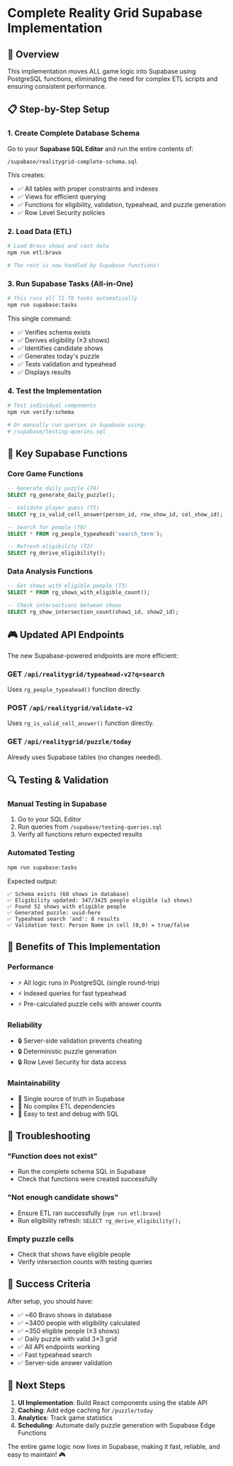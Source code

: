 # Complete Reality Grid Supabase Implementation

## 🎯 Overview
This implementation moves ALL game logic into Supabase using PostgreSQL functions, eliminating the need for complex ETL scripts and ensuring consistent performance.

## 📋 Step-by-Step Setup

### 1. Create Complete Database Schema
Go to your **Supabase SQL Editor** and run the entire contents of:
```
/supabase/realitygrid-complete-schema.sql
```

This creates:
- ✅ All tables with proper constraints and indexes  
- ✅ Views for efficient querying
- ✅ Functions for eligibility, validation, typeahead, and puzzle generation
- ✅ Row Level Security policies

### 2. Load Data (ETL)
```bash
# Load Bravo shows and cast data
npm run etl:bravo

# The rest is now handled by Supabase functions!
```

### 3. Run Supabase Tasks (All-in-One)
```bash
# This runs all T1-T8 tasks automatically
npm run supabase:tasks
```

This single command:
- ✅ Verifies schema exists
- ✅ Derives eligibility (≥3 shows)
- ✅ Identifies candidate shows
- ✅ Generates today's puzzle  
- ✅ Tests validation and typeahead
- ✅ Displays results

### 4. Test the Implementation
```bash
# Test individual components
npm run verify:schema

# Or manually run queries in Supabase using:
# /supabase/testing-queries.sql
```

## 🔧 Key Supabase Functions

### Core Game Functions
```sql
-- Generate daily puzzle (T4)
SELECT rg_generate_daily_puzzle();

-- Validate player guess (T5)
SELECT rg_is_valid_cell_answer(person_id, row_show_id, col_show_id);

-- Search for people (T6)  
SELECT * FROM rg_people_typeahead('search_term');

-- Refresh eligibility (T2)
SELECT rg_derive_eligibility();
```

### Data Analysis Functions
```sql
-- Get shows with eligible people (T3)
SELECT * FROM rg_shows_with_eligible_count();

-- Check intersections between shows
SELECT rg_show_intersection_count(show1_id, show2_id);
```

## 🎮 Updated API Endpoints

The new Supabase-powered endpoints are more efficient:

### GET `/api/realitygrid/typeahead-v2?q=search`
Uses `rg_people_typeahead()` function directly.

### POST `/api/realitygrid/validate-v2`
Uses `rg_is_valid_cell_answer()` function directly.

### GET `/api/realitygrid/puzzle/today` 
Already uses Supabase tables (no changes needed).

## 🔍 Testing & Validation

### Manual Testing in Supabase
1. Go to your SQL Editor
2. Run queries from `/supabase/testing-queries.sql`
3. Verify all functions return expected results

### Automated Testing
```bash
npm run supabase:tasks
```

Expected output:
```
✅ Schema exists (60 shows in database)
✅ Eligibility updated: 347/3425 people eligible (≥3 shows)
✅ Found 52 shows with eligible people
✅ Generated puzzle: uuid-here
✅ Typeahead search 'and': 8 results
✅ Validation test: Person Name in cell (0,0) = true/false
```

## 🎯 Benefits of This Implementation

### Performance
- ⚡ All logic runs in PostgreSQL (single round-trip)
- ⚡ Indexed queries for fast typeahead
- ⚡ Pre-calculated puzzle cells with answer counts

### Reliability  
- 🔒 Server-side validation prevents cheating
- 🔒 Deterministic puzzle generation 
- 🔒 Row Level Security for data access

### Maintainability
- 🧹 Single source of truth in Supabase
- 🧹 No complex ETL dependencies
- 🧹 Easy to test and debug with SQL

## 🚧 Troubleshooting

### "Function does not exist"
- Run the complete schema SQL in Supabase
- Check that functions were created successfully

### "Not enough candidate shows"
- Ensure ETL ran successfully (`npm run etl:bravo`)
- Run eligibility refresh: `SELECT rg_derive_eligibility();`

### Empty puzzle cells
- Check that shows have eligible people
- Verify intersection counts with testing queries

## 🎉 Success Criteria

After setup, you should have:
- ✅ ~60 Bravo shows in database
- ✅ ~3400 people with eligibility calculated  
- ✅ ~350 eligible people (≥3 shows)
- ✅ Daily puzzle with valid 3×3 grid
- ✅ All API endpoints working
- ✅ Fast typeahead search
- ✅ Server-side answer validation

## 🚀 Next Steps

1. **UI Implementation**: Build React components using the stable API
2. **Caching**: Add edge caching for `/puzzle/today`
3. **Analytics**: Track game statistics
4. **Scheduling**: Automate daily puzzle generation with Supabase Edge Functions

The entire game logic now lives in Supabase, making it fast, reliable, and easy to maintain! 🎮